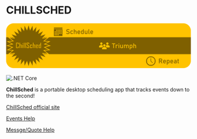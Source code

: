 # CHILLSCHED

[![Image](docs/resources/ChillSchedheader.png)](https://mikeyjm145.github.io/ChillSched/ "ChillSched")

![.NET Core](https://github.com/mikeyjm145/ChillSched/workflows/.NET%20Core/badge.svg?branch=Development)

**ChillSched** is a portable desktop scheduling app that tracks events down to the second!

[ChillSched official site](https://mikeyjm145.github.io/ChillSched/ "ChillSched Official Site")

[Events Help](https://mikeyjm145.github.io/ChillSched/pages/Events.html "Help for Events")

[Messge/Quote Help](https://mikeyjm145.github.io/ChillSched/ "Help for Message/Quotes")
